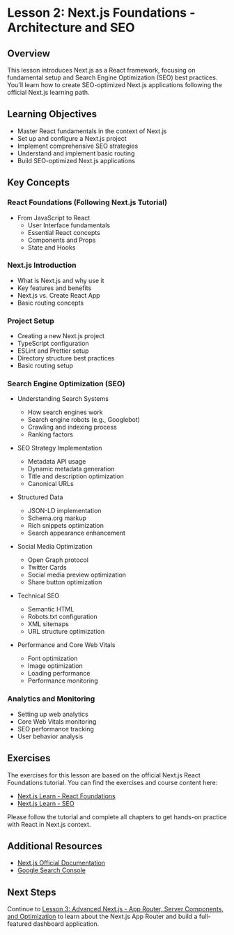 # Lesson 2: Next.js Foundations - Architecture and SEO

## Overview

This lesson introduces Next.js as a React framework, focusing on fundamental setup and Search Engine Optimization (SEO) best practices. You'll learn how to create SEO-optimized Next.js applications following the official Next.js learning path.

## Learning Objectives

- Master React fundamentals in the context of Next.js
- Set up and configure a Next.js project
- Implement comprehensive SEO strategies
- Understand and implement basic routing
- Build SEO-optimized Next.js applications

## Key Concepts

### React Foundations (Following Next.js Tutorial)

- From JavaScript to React
  - User Interface fundamentals
  - Essential React concepts
  - Components and Props
  - State and Hooks

### Next.js Introduction

- What is Next.js and why use it
- Key features and benefits
- Next.js vs. Create React App
- Basic routing concepts

### Project Setup

- Creating a new Next.js project
- TypeScript configuration
- ESLint and Prettier setup
- Directory structure best practices
- Basic routing setup

### Search Engine Optimization (SEO)

- Understanding Search Systems

  - How search engines work
  - Search engine robots (e.g., Googlebot)
  - Crawling and indexing process
  - Ranking factors

- SEO Strategy Implementation
  - Metadata API usage
  - Dynamic metadata generation
  - Title and description optimization
  - Canonical URLs
- Structured Data

  - JSON-LD implementation
  - Schema.org markup
  - Rich snippets optimization
  - Search appearance enhancement

- Social Media Optimization

  - Open Graph protocol
  - Twitter Cards
  - Social media preview optimization
  - Share button optimization

- Technical SEO

  - Semantic HTML
  - Robots.txt configuration
  - XML sitemaps
  - URL structure optimization

- Performance and Core Web Vitals
  - Font optimization
  - Image optimization
  - Loading performance
  - Performance monitoring

### Analytics and Monitoring

- Setting up web analytics
- Core Web Vitals monitoring
- SEO performance tracking
- User behavior analysis

## Exercises

The exercises for this lesson are based on the official Next.js React Foundations tutorial. You can find the exercises and course content here:

- [Next.js Learn - React Foundations](https://nextjs.org/learn/react-foundations)
- [Next.js Learn - SEO](https://nextjs.org/learn/seo)

Please follow the tutorial and complete all chapters to get hands-on practice with React in Next.js context.

## Additional Resources

- [Next.js Official Documentation](https://nextjs.org/docs)
- [Google Search Console](https://search.google.com/search-console)

## Next Steps

Continue to [Lesson 3: Advanced Next.js - App Router, Server Components, and Optimization](./lesson-3-nextjs-full.md) to learn about the Next.js App Router and build a full-featured dashboard application.
